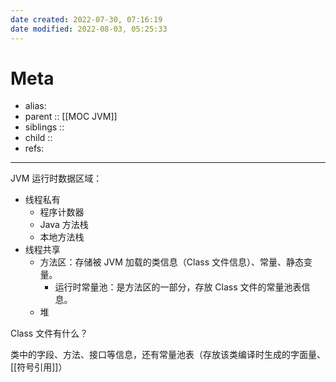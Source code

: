 ```yaml
---
date created: 2022-07-30, 07:16:19
date modified: 2022-08-03, 05:25:33
---
```


# Meta

- alias:
- parent :: [[MOC JVM]]
- siblings ::
- child ::
- refs:

---

JVM 运行时数据区域：

- 线程私有
    - 程序计数器
    - Java 方法栈
    - 本地方法栈
- 线程共享
    - 方法区：存储被 JVM 加载的类信息（Class 文件信息）、常量、静态变量。
        - 运行时常量池：是方法区的一部分，存放 Class 文件的常量池表信息。
    - 堆

Class 文件有什么？

类中的字段、方法、接口等信息，还有常量池表（存放该类编译时生成的字面量、[[符号引用]]）
